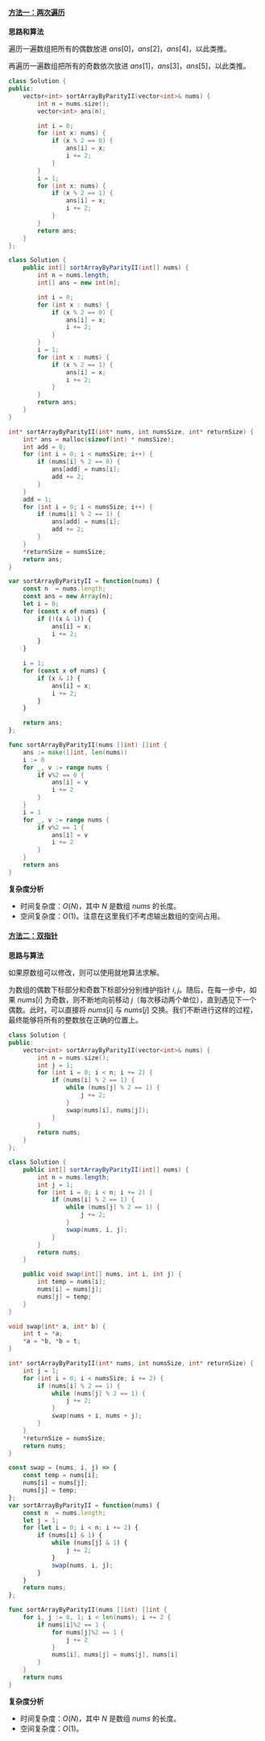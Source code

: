 #### [方法一：两次遍历](https://leetcode.cn/problems/sort-array-by-parity-ii/solutions/481450/an-qi-ou-pai-xu-shu-zu-ii-by-leetcode-solution/)

**思路和算法**

遍历一遍数组把所有的偶数放进 $ans[0]$，$ans[2]$，$ans[4]$，以此类推。

再遍历一遍数组把所有的奇数依次放进 $ans[1]$，$ans[3]$，$ans[5]$，以此类推。

```cpp
class Solution {
public:
    vector<int> sortArrayByParityII(vector<int>& nums) {
        int n = nums.size();
        vector<int> ans(n);

        int i = 0;
        for (int x: nums) {
            if (x % 2 == 0) {
                ans[i] = x;
                i += 2;
            }
        }
        i = 1;
        for (int x: nums) {
            if (x % 2 == 1) {
                ans[i] = x;
                i += 2;
            }
        }
        return ans;
    }
};
```

```java
class Solution {
    public int[] sortArrayByParityII(int[] nums) {
        int n = nums.length;
        int[] ans = new int[n];

        int i = 0;
        for (int x : nums) {
            if (x % 2 == 0) {
                ans[i] = x;
                i += 2;
            }
        }
        i = 1;
        for (int x : nums) {
            if (x % 2 == 1) {
                ans[i] = x;
                i += 2;
            }
        }
        return ans;
    }
}
```

```c
int* sortArrayByParityII(int* nums, int numsSize, int* returnSize) {
    int* ans = malloc(sizeof(int) * numsSize);
    int add = 0;
    for (int i = 0; i < numsSize; i++) {
        if (nums[i] % 2 == 0) {
            ans[add] = nums[i];
            add += 2;
        }
    }
    add = 1;
    for (int i = 0; i < numsSize; i++) {
        if (nums[i] % 2 == 1) {
            ans[add] = nums[i];
            add += 2;
        }
    }
    *returnSize = numsSize;
    return ans;
}
```

```javascript
var sortArrayByParityII = function(nums) {
    const n  = nums.length;
    const ans = new Array(n);
    let i = 0;
    for (const x of nums) {
        if (!(x & 1)) {
            ans[i] = x;
            i += 2;
        } 
    }

    i = 1;
    for (const x of nums) {
        if (x & 1) {
            ans[i] = x;
            i += 2;
        }
    }

    return ans;
};
```

```go
func sortArrayByParityII(nums []int) []int {
    ans := make([]int, len(nums))
    i := 0
    for _, v := range nums {
        if v%2 == 0 {
            ans[i] = v
            i += 2
        }
    }
    i = 1
    for _, v := range nums {
        if v%2 == 1 {
            ans[i] = v
            i += 2
        }
    }
    return ans
}
```

**复杂度分析**

-   时间复杂度：$O(N)$，其中 $N$ 是数组 $nums$ 的长度。
-   空间复杂度：$O(1)$。注意在这里我们不考虑输出数组的空间占用。

#### [方法二：双指针](https://leetcode.cn/problems/sort-array-by-parity-ii/solutions/481450/an-qi-ou-pai-xu-shu-zu-ii-by-leetcode-solution/)

**思路与算法**

如果原数组可以修改，则可以使用就地算法求解。

为数组的偶数下标部分和奇数下标部分分别维护指针 $i, j$。随后，在每一步中，如果 $nums[i]$ 为奇数，则不断地向前移动 $j$（每次移动两个单位），直到遇见下一个偶数。此时，可以直接将 $nums[i]$ 与 $nums[j]$ 交换。我们不断进行这样的过程，最终能够将所有的整数放在正确的位置上。

```cpp
class Solution {
public:
    vector<int> sortArrayByParityII(vector<int>& nums) {
        int n = nums.size();
        int j = 1;
        for (int i = 0; i < n; i += 2) {
            if (nums[i] % 2 == 1) {
                while (nums[j] % 2 == 1) {
                    j += 2;
                }
                swap(nums[i], nums[j]);
            }
        }   
        return nums;
    }
};
```

```java
class Solution {
    public int[] sortArrayByParityII(int[] nums) {
        int n = nums.length;
        int j = 1;
        for (int i = 0; i < n; i += 2) {
            if (nums[i] % 2 == 1) {
                while (nums[j] % 2 == 1) {
                    j += 2;
                }
                swap(nums, i, j);
            }
        }   
        return nums;
    }

    public void swap(int[] nums, int i, int j) {
        int temp = nums[i];
        nums[i] = nums[j];
        nums[j] = temp;
    }
}
```

```c
void swap(int* a, int* b) {
    int t = *a;
    *a = *b, *b = t;
}

int* sortArrayByParityII(int* nums, int numsSize, int* returnSize) {
    int j = 1;
    for (int i = 0; i < numsSize; i += 2) {
        if (nums[i] % 2 == 1) {
            while (nums[j] % 2 == 1) {
                j += 2;
            }
            swap(nums + i, nums + j);
        }
    }
    *returnSize = numsSize;
    return nums;
}
```

```javascript
const swap = (nums, i, j) => {
    const temp = nums[i];
    nums[i] = nums[j];
    nums[j] = temp;
};
var sortArrayByParityII = function(nums) {
    const n  = nums.length;
    let j = 1;
    for (let i = 0; i < n; i += 2) {
        if (nums[i] & 1) {
            while (nums[j] & 1) {
                j += 2;
            }
            swap(nums, i, j);
        }
    }   
    return nums;
};
```

```go
func sortArrayByParityII(nums []int) []int {
    for i, j := 0, 1; i < len(nums); i += 2 {
        if nums[i]%2 == 1 {
            for nums[j]%2 == 1 {
                j += 2
            }
            nums[i], nums[j] = nums[j], nums[i]
        }
    }
    return nums
}
```

**复杂度分析**

-   时间复杂度：$O(N)$，其中 $N$ 是数组 $nums$ 的长度。
-   空间复杂度：$O(1)$。
